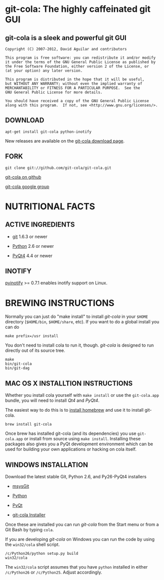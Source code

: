 # git-cola: The highly caffeinated git GUI

## git-cola is a sleek and powerful git GUI

    Copyright (C) 2007-2012, David Aguilar and contributors
    
    This program is free software: you can redistribute it and/or modify
    it under the terms of the GNU General Public License as published by
    the Free Software Foundation, either version 2 of the License, or
    (at your option) any later version.
    
    This program is distributed in the hope that it will be useful,
    but WITHOUT ANY WARRANTY; without even the implied warranty of
    MERCHANTABILITY or FITNESS FOR A PARTICULAR PURPOSE.  See the
    GNU General Public License for more details.
    
    You should have received a copy of the GNU General Public License
    along with this program.  If not, see <http://www.gnu.org/licenses/>.


## DOWNLOAD

    apt-get install git-cola python-inotify

New releases are available on the
[git-cola download page](http://git-cola.github.com/downloads.html).


## FORK

    git clone git://github.com/git-cola/git-cola.git

[git-cola on github](https://github.com/git-cola/git-cola)

[git-cola google group](http://groups.google.com/group/git-cola/)


# NUTRITIONAL FACTS


## ACTIVE INGREDIENTS

* [git](http://git-scm.com/) 1.6.3 or newer

* [Python](http://python.org/) 2.6 or newer

* [PyQt4](http://www.riverbankcomputing.co.uk/software/pyqt/download) 4.4 or newer

## INOTIFY

[pyinotify](https://github.com/seb-m/pyinotify) >= 0.7.1
enables inotify support on Linux.

# BREWING INSTRUCTIONS

Normally you can just do "make install" to install *git-cola*
in your `$HOME` directory (`$HOME/bin`, `$HOME/share`, etc).
If you want to do a global install you can do

    make prefix=/usr install

You don't need to install cola to run it, though.
*git-cola* is designed to run directly out of its source tree.

    make
    bin/git-cola
    bin/git-dag

## MAC OS X INSTALLTION INSTRUCTIONS

Whether you install cola yourself with `make install` or
use the `git-cola.app` bundle, you will need to install
*Qt4* and *PyQt4*.

The easiest way to do this is to [install homebrew](http://mxcl.github.com/homebrew/)
and use it to install git-cola.

    brew install git-cola

Once brew has installed git-cola (and its dependencies) you use
`git-cola.app` or install from source using `make install`.
Installing these packages also gives you a PyQt development
environment which can be used for building your own applications
or hacking on cola itself.


## WINDOWS INSTALLATION

Download the latest stable Git, Python 2.6, and Py26-PyQt4 installers

* [msysGit](http://code.google.com/p/msysgit/)

* [Python](http://python.org/download/)

* [PyQt](http://www.riverbankcomputing.co.uk/software/pyqt/download/)

* [git-cola Installer](https://github.com/git-cola/git-cola/downloads)

Once these are installed you can run *git-cola* from the Start menu or
from a Git Bash by typing `cola`.

If you are developing *git-cola* on Windows you can run the code by
using the `win32/cola` shell script.

    /c/Python26/python setup.py build
    win32/cola

The `win32/cola` script assumes that you have `python` installed in
either `/c/Python26` or `/c/Python25`.  Adjust accordingly.
